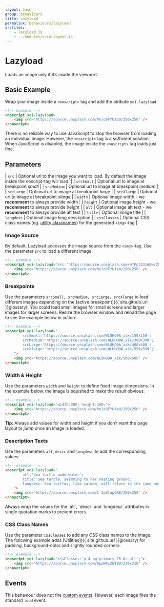 ```yaml
---
layout: base
group: behaviours
title: Lazyload
permalink: behaviours/lazyload
srcfiles:
    - lazyload.js
    - ../modules/scrollagent.js
---
```


# Lazyload

<p class="intro">Loads an image only if it’s inside the viewport.</p>

## Basic Example

Wrap your image inside a `<noscript>` tag and add the atribute `yoi-lazyload`:

```html
<!-- example -->
<noscript yoi-lazyload>
    <img src="https://source.unsplash.com/Volo9FYUAzU/250x250" />
</noscript>
```

<p class="hint hint--primary">There is no reliable way to use JavaScript to stop the browser from loading an individual image. However, the <code>&lt;noscript&gt;</code> tag is a sufficient solution. When JavaScript is disabled, the image inside the <code>&lt;noscript&gt;</code> tag loads just fine.</p>

## Parameters

| `src`        | Optional url to the image you want to load. By default the image inside the noscript-tag will load. |
| `srcSmall`   | Optional url to image at breakpoint *small*                                                         |
| `srcMedium`  | Optional url to image at breakpoint *medium*                                                        |
| `srcLarge`   | Optional url to image at breakpoint *large*                                                         |
| `srcXlarge`  | Optional url to image at breakpoint *xlarge*                                                        |
| `width`      | Optional image width - we **recomment** to always provide width                                     |
| `height`     | Optional image height - we **recomment** to always provide height                                   |
| `alt`        | Optional image alt text - we **recomment** to always provide alt text                               |
| `title`      | Optional image title                                                                                |
| `longdesc`   | Optional image long description                                                                     |
| `cssClasses` | Optional CSS class names (eg. [utility classnames](utilities/)) for the generated `<img>`-tag       |

### Image Source

By default, Lazyload accesses the image source from the `<img>`-tag. Use the parameter `src` to load a different image:

```html
<!-- example -->
<noscript yoi-lazyload="src:'https://source.unsplash.com/wTPp323zAEw/250x250';">
    <img src="https://source.unsplash.com/Volo9FYUAzU/250x250" />
</noscript>
```

### Breakpoints

Use the parameters `srcSmall, srcMedium, srcLarge, srcXlarge` to load different images depending on the [active breakpoint]({{ site.github.url }}glossary). You could load small images for small screens and larger images for larger screens. Resize the browser window and reload the page to see the example below in action:

```html
<!-- example -->
<noscript yoi-lazyload="
        srcSmall:'https://source.unsplash.com/WLUHO9A_xik/150x150';
        srcMedium:'https://source.unsplash.com/WLUHO9A_xik/300x300';
        srcLarge:'https://source.unsplash.com/WLUHO9A_xik/400x400';
        srcXlarge:'https://source.unsplash.com/WLUHO9A_xik/550x550';
    ">
    <img src="https://source.unsplash.com/WLUHO9A_xik/500x500" />
</noscript>
```

### Width & Height

Use the parameters `width` and `height` to define fixed image dimensions. In the example below, the image is squished to make the result obvious:

```html
<!-- example -->
<noscript yoi-lazyload="width:300; height:100;">
    <img src="https://source.unsplash.com/Volo9FYUAzU/250x250" />
</noscript>
```

<p class="hint hint--negative"><b>Tip:</b> Always add values for width and height if you don’t want the page layout to <i>jump</i> once an image is loaded.</p>

### Description Texts

Use the parameters `alt`, `descr` and `longdesc` to add the corresponding values:

```html
<!-- example -->
<noscript yoi-lazyload="
        alt:'sea turtle underwater';
        title:'Sea turtle, swimming to her nesting ground.';
        longdesc:'Sea turtles, like salmon, will return to the same nesting grounds at which they were born.';
    ">
    <img src="https://source.unsplash.com/L-2p8fapOA8/250x250" />
</noscript>
```

<p class="hint hint--negative">Always wrap the values for the `alt`, `descr` and `longdesc` attributes in single quotation marks to prevent errors.</p>

### CSS Class Names

Use the parameter `cssClasses` to add any CSS class names to the image. The following example adds [Utilities]({{ site.github.url }}glossary) for padding, background-color and slightly rounded corners:

```html
<!-- example -->
<noscript yoi-lazyload="cssClasses:'p-4 bg-primary-15 br-all';">
    <img src="https://source.unsplash.com/hppWAs2WTZU/210x210" />
</noscript>
```

## Events

This behaviour does not fire [custom events](glossary/). However, each image fires the standard `load` event.
